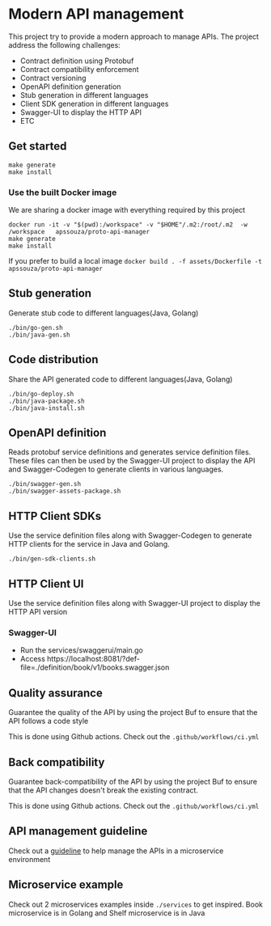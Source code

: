 # Modern API management
This project try to provide a modern approach to manage APIs. The project address the following challenges:
- Contract definition using Protobuf
- Contract compatibility enforcement 
- Contract versioning
- OpenAPI definition generation
- Stub generation in different languages
- Client SDK generation in different languages
- Swagger-UI to display the HTTP API 
- ETC

## Get started

```
make generate
make install
```

### Use the built Docker image
We are sharing a docker image with everything required by this project

```
docker run -it -v "$(pwd):/workspace" -v "$HOME"/.m2:/root/.m2  -w /workspace   apssouza/proto-api-manager
make generate
make install
```

If you prefer to build a local image `docker build . -f assets/Dockerfile -t apssouza/proto-api-manager` 


## Stub generation
Generate stub code to different languages(Java, Golang)

```
./bin/go-gen.sh
./bin/java-gen.sh
```

## Code distribution
Share the API generated code to different languages(Java, Golang)

```
./bin/go-deploy.sh
./bin/java-package.sh
./bin/java-install.sh
```
## OpenAPI definition 
Reads protobuf service definitions and generates service definition files.
These files can then be used by the Swagger-UI project to display the API and Swagger-Codegen to generate clients in various languages.

```
./bin/swagger-gen.sh
./bin/swagger-assets-package.sh
```

## HTTP Client SDKs
Use the service definition files along with Swagger-Codegen to generate HTTP clients for the service in Java and Golang.

```
./bin/gen-sdk-clients.sh
```

## HTTP Client UI
Use the service definition files along with Swagger-UI project to display the HTTP API version

### Swagger-UI
- Run the services/swaggerui/main.go
- Access https://localhost:8081/?def-file=./definition/book/v1/books.swagger.json

## Quality assurance 
Guarantee the quality of the API by using the project Buf to ensure that the API follows a 
code style

This is done using Github actions. Check out the `.github/workflows/ci.yml`

## Back compatibility
Guarantee back-compatibility of the API by using the project Buf to ensure that the API 
changes doesn't break the existing contract.

This is done using Github actions. Check out the `.github/workflows/ci.yml`

## API management guideline 
Check out a [guideline](https://github.com/apssouza22/modern-api-management/tree/master/guidelines) to help manage the APIs in a microservice environment

## Microservice example
Check out 2 microservices examples inside `./services` to get inspired. Book microservice is in Golang and
Shelf microservice is in Java 

